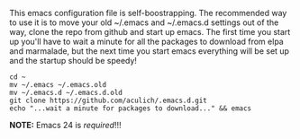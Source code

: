 This emacs configuration file is self-boostrapping. The recommended
way to use it is to move your old ~/.emacs and ~/.emacs.d settings out
of the way, clone the repo from github and start up emacs. The first
time you start up you'll have to wait a minute for all the packages to
download from elpa and marmalade, but the next time you start emacs
everything will be set up and the startup should be speedy!

    cd ~
    mv ~/.emacs ~/.emacs.old
    mv ~/.emacs.d ~/.emacs.d.old
    git clone https://github.com/aculich/.emacs.d.git
    echo "...wait a minute for packages to download..." && emacs

**NOTE:** Emacs 24 is _required_!!!
